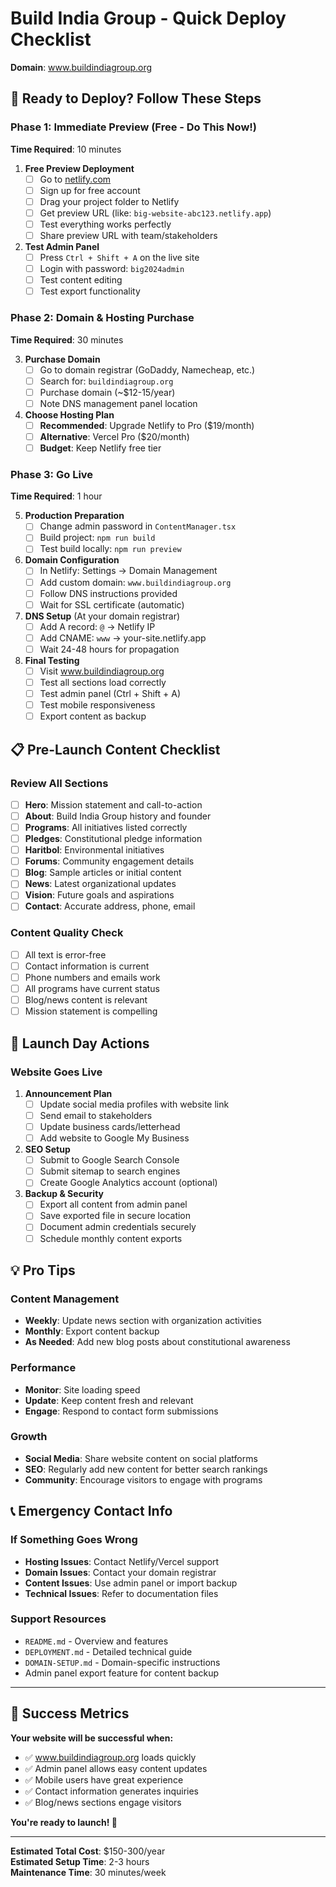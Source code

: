 # Build India Group - Quick Deploy Checklist
**Domain**: www.buildindiagroup.org

## 🚀 Ready to Deploy? Follow These Steps

### Phase 1: Immediate Preview (Free - Do This Now!)
**Time Required**: 10 minutes

1. **Free Preview Deployment**
   - [ ] Go to [netlify.com](https://netlify.com)
   - [ ] Sign up for free account
   - [ ] Drag your project folder to Netlify
   - [ ] Get preview URL (like: `big-website-abc123.netlify.app`)
   - [ ] Test everything works perfectly
   - [ ] Share preview URL with team/stakeholders

2. **Test Admin Panel**
   - [ ] Press `Ctrl + Shift + A` on the live site
   - [ ] Login with password: `big2024admin`
   - [ ] Test content editing
   - [ ] Test export functionality

### Phase 2: Domain & Hosting Purchase
**Time Required**: 30 minutes

3. **Purchase Domain**
   - [ ] Go to domain registrar (GoDaddy, Namecheap, etc.)
   - [ ] Search for: `buildindiagroup.org`
   - [ ] Purchase domain (~$12-15/year)
   - [ ] Note DNS management panel location

4. **Choose Hosting Plan**
   - [ ] **Recommended**: Upgrade Netlify to Pro ($19/month)
   - [ ] **Alternative**: Vercel Pro ($20/month)
   - [ ] **Budget**: Keep Netlify free tier

### Phase 3: Go Live
**Time Required**: 1 hour

5. **Production Preparation**
   - [ ] Change admin password in `ContentManager.tsx`
   - [ ] Build project: `npm run build`
   - [ ] Test build locally: `npm run preview`

6. **Domain Configuration**
   - [ ] In Netlify: Settings → Domain Management
   - [ ] Add custom domain: `www.buildindiagroup.org`
   - [ ] Follow DNS instructions provided
   - [ ] Wait for SSL certificate (automatic)

7. **DNS Setup** (At your domain registrar)
   - [ ] Add A record: `@` → Netlify IP
   - [ ] Add CNAME: `www` → your-site.netlify.app
   - [ ] Wait 24-48 hours for propagation

8. **Final Testing**
   - [ ] Visit www.buildindiagroup.org
   - [ ] Test all sections load correctly
   - [ ] Test admin panel (Ctrl + Shift + A)
   - [ ] Test mobile responsiveness
   - [ ] Export content as backup

## 📋 Pre-Launch Content Checklist

### Review All Sections
- [ ] **Hero**: Mission statement and call-to-action
- [ ] **About**: Build India Group history and founder
- [ ] **Programs**: All initiatives listed correctly
- [ ] **Pledges**: Constitutional pledge information
- [ ] **Haritbol**: Environmental initiatives
- [ ] **Forums**: Community engagement details
- [ ] **Blog**: Sample articles or initial content
- [ ] **News**: Latest organizational updates
- [ ] **Vision**: Future goals and aspirations
- [ ] **Contact**: Accurate address, phone, email

### Content Quality Check
- [ ] All text is error-free
- [ ] Contact information is current
- [ ] Phone numbers and emails work
- [ ] All programs have current status
- [ ] Blog/news content is relevant
- [ ] Mission statement is compelling

## 🎯 Launch Day Actions

### Website Goes Live
1. **Announcement Plan**
   - [ ] Update social media profiles with website link
   - [ ] Send email to stakeholders
   - [ ] Update business cards/letterhead
   - [ ] Add website to Google My Business

2. **SEO Setup**
   - [ ] Submit to Google Search Console
   - [ ] Submit sitemap to search engines
   - [ ] Create Google Analytics account (optional)

3. **Backup & Security**
   - [ ] Export all content from admin panel
   - [ ] Save exported file in secure location
   - [ ] Document admin credentials securely
   - [ ] Schedule monthly content exports

## 💡 Pro Tips

### Content Management
- **Weekly**: Update news section with organization activities
- **Monthly**: Export content backup
- **As Needed**: Add new blog posts about constitutional awareness

### Performance
- **Monitor**: Site loading speed
- **Update**: Keep content fresh and relevant
- **Engage**: Respond to contact form submissions

### Growth
- **Social Media**: Share website content on social platforms
- **SEO**: Regularly add new content for better search rankings
- **Community**: Encourage visitors to engage with programs

## 📞 Emergency Contact Info

### If Something Goes Wrong
- **Hosting Issues**: Contact Netlify/Vercel support
- **Domain Issues**: Contact your domain registrar
- **Content Issues**: Use admin panel or import backup
- **Technical Issues**: Refer to documentation files

### Support Resources
- `README.md` - Overview and features
- `DEPLOYMENT.md` - Detailed technical guide
- `DOMAIN-SETUP.md` - Domain-specific instructions
- Admin panel export feature for content backup

---

## 🎉 Success Metrics

**Your website will be successful when:**
- ✅ www.buildindiagroup.org loads quickly
- ✅ Admin panel allows easy content updates
- ✅ Mobile users have great experience
- ✅ Contact information generates inquiries
- ✅ Blog/news sections engage visitors

**You're ready to launch! 🚀**

---

**Estimated Total Cost**: $150-300/year  
**Estimated Setup Time**: 2-3 hours  
**Maintenance Time**: 30 minutes/week